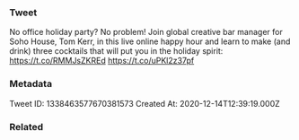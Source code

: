 ### Tweet
No office holiday party? No problem! Join global creative bar manager for Soho House, Tom Kerr, in this live online happy hour and learn to make (and drink) three cocktails that will put you in the holiday spirit: https://t.co/RMMJsZKREd https://t.co/uPKl2z37pf

### Metadata
Tweet ID: 1338463577670381573
Created At: 2020-12-14T12:39:19.000Z

### Related

